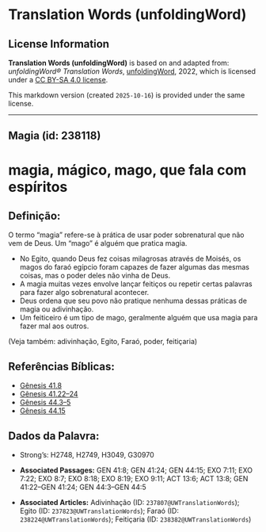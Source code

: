# Translation Words (unfoldingWord)

## License Information

**Translation Words (unfoldingWord)** is based on and adapted from: _unfoldingWord® Translation Words_, [unfoldingWord](https://unfoldingword.org/utw), 2022, which is licensed under a [CC BY-SA 4.0 license](https://creativecommons.org/licenses/by-sa/4.0/legalcode.en).

This markdown version (created `2025-10-16`) is provided under the same license.



--------------------------------

## Magia (id: 238118)

magia, mágico, mago, que fala com espíritos
===========================================

Definição:
----------

O termo “magia” refere\-se à prática de usar poder sobrenatural que não vem de Deus. Um “mago” é alguém que pratica magia.

* No Egito, quando Deus fez coisas milagrosas através de Moisés, os magos do faraó egípcio foram capazes de fazer algumas das mesmas coisas, mas o poder deles não vinha de Deus.
* A magia muitas vezes envolve lançar feitiços ou repetir certas palavras para fazer algo sobrenatural acontecer.
* Deus ordena que seu povo não pratique nenhuma dessas práticas de magia ou adivinhação.
* Um feiticeiro é um tipo de mago, geralmente alguém que usa magia para fazer mal aos outros.

(Veja também: adivinhação, Egito, Faraó, poder, feitiçaria)

Referências Bíblicas:
---------------------

* [Gênesis 41\.8](https://ref.ly/Gen41:8)
* [Gênesis 41\.22–24](https://ref.ly/Gen41:22-Gen41:24)
* [Gênesis 44\.3–5](https://ref.ly/Gen44:3-Gen44:5)
* [Gênesis 44\.15](https://ref.ly/Gen44:15)

Dados da Palavra:
-----------------

* Strong’s: H2748, H2749, H3049, G30970

* **Associated Passages:** GEN 41:8; GEN 41:24; GEN 44:15; EXO 7:11; EXO 7:22; EXO 8:7; EXO 8:18; EXO 8:19; EXO 9:11; ACT 13:6; ACT 13:8; GEN 41:22–GEN 41:24; GEN 44:3–GEN 44:5
* **Associated Articles:** Adivinhação (ID: `237807@UWTranslationWords`); Egito (ID: `237823@UWTranslationWords`); Faraó (ID: `238224@UWTranslationWords`); Feitiçaria (ID: `238382@UWTranslationWords`)

